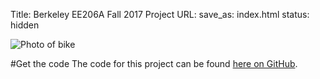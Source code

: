 Title: Berkeley EE206A Fall 2017 Project
URL:
save_as: index.html
status: hidden

![Photo of bike]({filename}/static/bike_no_labels.jpg)

#Get the code
The code for this project can be found [here on GitHub](https://github.com/rqou/ee206a-code-public).
